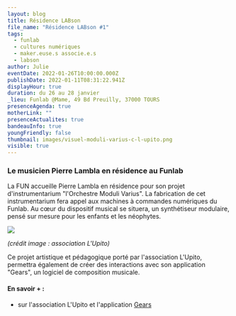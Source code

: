 ```yaml
---
layout: blog
title: Résidence LABson
file_name: "Résidence LABson #1"
tags:
  - funlab
  - cultures numériques
  - maker.euse.s associe.e.s
  - labson
author: Julie
eventDate: 2022-01-26T10:00:00.000Z
publishDate: 2022-01-11T08:31:22.941Z
displayHour: true
duration: du 26 au 28 janvier
_lieu: Funlab @Mame, 49 Bd Preuilly, 37000 TOURS
presenceAgenda: true
motherLink: ""
presenceActualites: true
bandeauInfo: true
youngFriendly: false
thumbnail: images/visuel-moduli-varius-c-l-upito.png
visible: true
---
```

### Le musicien Pierre Lambla en résidence au Funlab

La FUN accueille Pierre Lambla en résidence pour son projet d'instrumentarium "l'Orchestre Moduli Varius". La fabrication de cet instrumentarium fera appel aux machines à commandes numériques du Funlab. Au cœur du dispositif musical se situera, un synthétiseur modulaire, pensé sur mesure pour les enfants et les néophytes.

![](images/visuel-moduli-varius-c-l-upito.png)

*(crédit image : association L'Upito)*

Ce projet artistique et pédagogique porté par l'association L'Upito, permettra également de créer des interactions avec son application "Gears", un logiciel de composition musicale.

#### En savoir + :

* sur l'association L'Upito et l'application [Gears](https://lupito.net/gears)